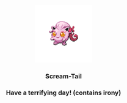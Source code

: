 <p align="center">
    <img src="https://raw.githubusercontent.com/PokeAPI/sprites/master/sprites/pokemon/985.png" width="150" height="150">
</p>
<h3 align="center"> <b>Scream-Tail</b></h3>
<h3 align="center">Have a terrifying day! (contains irony)</h3>

